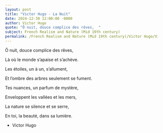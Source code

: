 ```yaml
---
layout: post
title: "Victor Hugo - La Nuit"
date: 2024-12-30 12:00:00 -0000
author: Victor Hugo
quote: "Ô nuit, douce complice des rêves,  "
subject: French Realism and Nature (Mid 19th century)
permalink: /French Realism and Nature (Mid 19th century)/Victor Hugo/Victor Hugo - La Nuit
---
```


Ô nuit, douce complice des rêves,  

Là où le monde s’apaise et s’achève.  

Les étoiles, un à un, s’allument,  

Et l’ombre des arbres seulement se fument.  

Tes nuances, un parfum de mystère,  

Enveloppent les vallées et les mers,  

La nature se silence et se serre,  

En toi, la beauté, dans sa lumière.  


- Victor Hugo
